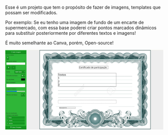 Esse é um projeto que tem o propósito de fazer de imagens, templates que possam ser modificados.

Por exemplo:
Se eu tenho uma imagem de fundo de um encarte de supermercado, com essa base poderei criar pontos marcados dinâmicos para substituir posteriormente por diferentes textos e imagens!

É muito semelhante ao Canva, porém, Open-source!

<img src="https://github.com/FernandoRhenan/TemplateExpress-Api/blob/main/Screenshot%20from%202025-05-16%2011-00-20.png" alt="exemple_img">

